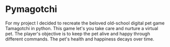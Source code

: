 # Pymagotchi
For my project I decided to recreate the beloved old-school digital pet game Tamagotchi in python. 
This game let's you take care and nurture a virtual pet. 
The player's objective is to keep the pet alive and happy through different commands. 
The pet's health and happiness decays over time.
